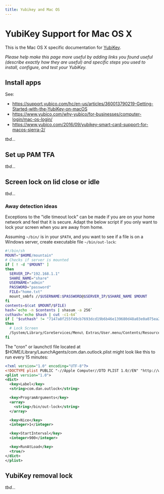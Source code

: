 ```yaml
---
title: Yubikey and Mac OS
---
```


# YubiKey Support for Mac OS X

This is the Mac OS X specific documentation for [YubiKey](README.md).

_Please help make this page more useful by adding links you found useful (describe exactly how they are useful) and specific steps you used to install, configure, and test your YubiKey._

## Install apps

See:

-   <https://support.yubico.com/hc/en-us/articles/360013790219-Getting-Started-with-the-YubiKey-on-macOS>
-   <https://www.yubico.com/why-yubico/for-businesses/computer-login/mac-os-login/>
-   <https://www.yubico.com/2016/09/yubikey-smart-card-support-for-macos-sierra-2/>

_tbd..._

## Set up PAM TFA

_tbd..._

## Screen lock on lid close or idle

_tbd..._

### Away detection ideas

Exceptions to the "idle timeout lock" can be made if you are on your home network and feel that it is secure. Adapt the below script if you only want to lock your screen when you are away from home.

Assuming `~/bin/` is in your `$PATH`, and you want to see if a file is on a Windows server, create executable file `~/bin/out-lock`:

```bash
#!/bin/sh
MOUNT="$HOME/mountain"
# Checks if server is mounted
if [ ! -d "$MOUNT" ]
then
  SERVER_IP="192.168.1.1"
  SHARE_NAME="share"
  USERNAME="admin"
  PASSWORD="password"
  FILE="home.txt"
  mount_smbfs //$USERNAME:$PASSWORD@$SERVER_IP/$SHARE_NAME $MOUNT
fi
contents=$(cat $MOUNT/$FILE)
hash=`echo -n $contents | shasum -a 256`
cuthash=`echo $hash | cut -c1-64`
if [ "$cuthash" != "7147a8f255f49cb7693dcd19b6b46e139680d48a03e0a075ea237deb7e6bacc9" ]
then
  # Lock Screen
  /System/Library/CoreServices/Menu\ Extras/User.menu/Contents/Resources/CGSession -suspend
fi
```

<!-- prettier-ignore -->
The "cron" or launchctl file located at $HOME/Library/LaunchAgents/com.dan.outlock.plist might look like this to run every 15 minutes:

```xml
<?xml version="1.0" encoding="UTF-8"?>
<!DOCTYPE plist PUBLIC "-//Apple Computer//DTD PLIST 1.0//EN" "http://www.apple.com/DTDs/PropertyList-1.0.dtd">
<plist version="1.0">
<dict>
  <key>Label</key>
  <string>com.dan.outlock</string>

  <key>ProgramArguments</key>
  <array>
    <string>/bin/out-lock</string>
  </array>

  <key>Nice</key>
  <integer>1</integer>

  <key>StartInterval</key>
  <integer>900</integer>

  <key>RunAtLoad</key>
  <true/>
</dict>
</plist>
```

## YubiKey removal lock

_tbd..._
